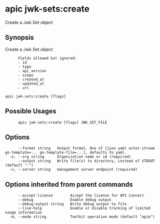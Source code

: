 # apic jwk-sets:create

Create a Jwk Set object

## Synopsis

Create a Jwk Set object
          
          Fields allowed but ignored:
          - id
          - type
          - api_version
          - scope
          - created_at
          - updated_at
          - url

```
apic jwk-sets:create [flags]
```

## Possible Usages

```
      apic jwk-sets:create [flags] JWK_SET_FILE
```

## Options

```
      --format string   Output format. One of [json yaml octet-stream go-template=... go-template-file=...], defaults to yaml.
  -o, --org string      Organization name or id (required)
      --output string   Write file(s) to directory, instead of STDOUT (default "-")
  -s, --server string   management server endpoint (required)
```

## Options inherited from parent commands

```
      --accept-license        Accept the license for API Connect
      --debug                 Enable debug output
      --debug-output string   Write debug output to file
      --live-help             Enable or disable tracking of limited usage information
  -m, --mode string           Toolkit operation mode (default "apim")
```
